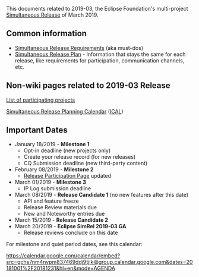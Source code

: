 This documents related to 2019-03, the Eclipse Foundation's
multi-project [Simultaneous Release](../Simultaneous_Release.md) of
March 2019.

## Common information

-   [Simultaneous Release
    Requirements](Simultaneous_Release_Requirements.md)
    (aka must-dos)
-   [Simultaneous Release
    Plan](Simultaneous_Release_Plan.md) - Information
    that stays the same for each release, like requirements for
    participation, communication channels, etc.

## Non-wiki pages related to 2019-03 Release

[List of participating
projects](https://projects.eclipse.org/releases/2019-03)

[Simultaneous Release Planning
Calendar](http://www.google.com/calendar/embed?src=gchs7nm4nvpm837469ddj9tjlk%40group.calendar.google.com&ctz=America/New_York)
([ICAL](http://www.google.com/calendar/ical/gchs7nm4nvpm837469ddj9tjlk%40group.calendar.google.com/public/basic.ics))

## Important Dates

-   January 18/2019 - **Milestone 1**
    -   Opt-in deadline (new projects only)
    -   Create your release record (for new releases)
    -   CQ Submission deadline (new third-party content)
-   February 08/2019 - **Milestone 2**
    -   [Release Participation
        Page](https://projects.eclipse.org/releases/2019-03) updated
-   March 01/2019 - **Milestone 3**
    -   IP Log submission deadline
-   March 08/2019 - **Release Candidate 1** (no new features after this
    date)
    -   API and feature freeze
    -   Release Review materials due
    -   New and Noteworthy entries due
-   March 15/2019 - **Release Candidate 2**
-   March 20/2019 - **Eclipse SimRel 2019-03 GA**
    -   Release reviews conclude on this date

For milestone and quiet period dates, see this calendar:

<https://calendar.google.com/calendar/embed?src=gchs7nm4nvpm837469ddj9tjlk@group.calendar.google.com&dates=20181001%2F20181231&hl=en&mode=AGENDA>

<!-- googlecalendar width="600" height="400" title="Planning Council Calendar">gchs7nm4nvpm837469ddj9tjlk@group.calendar.google.com</googlecalendar -->

